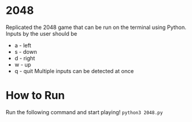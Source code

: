 # 2048
Replicated the 2048 game that can be run on the terminal using Python. Inputs by the user should be
* a - left
* s - down
* d - right
* w - up
* q - quit
Multiple inputs can be detected at once

# How to Run
Run the following command and start playing!
`python3 2048.py`
